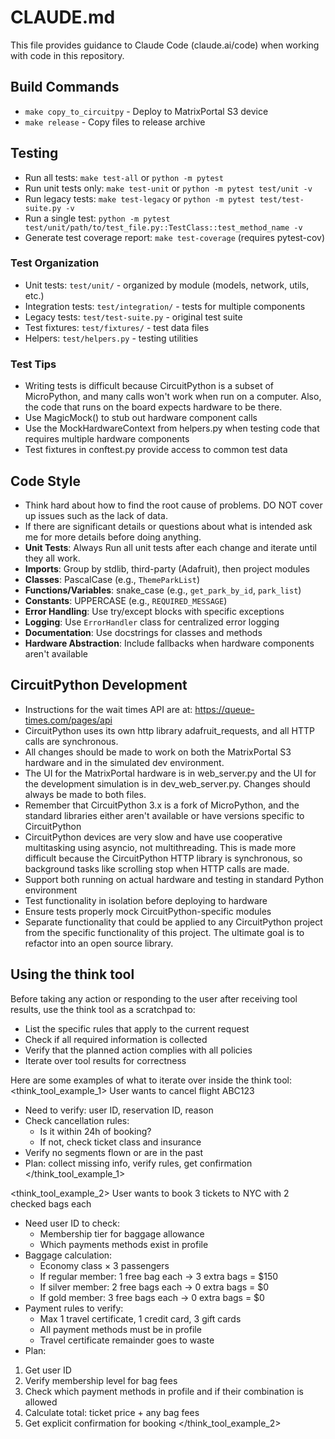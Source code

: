 # CLAUDE.md

This file provides guidance to Claude Code (claude.ai/code) when working with code in this repository.

## Build Commands
* `make copy_to_circuitpy` - Deploy to MatrixPortal S3 device
* `make release` - Copy files to release archive

## Testing
* Run all tests: `make test-all` or `python -m pytest`
* Run unit tests only: `make test-unit` or `python -m pytest test/unit -v`
* Run legacy tests: `make test-legacy` or `python -m pytest test/test-suite.py -v`
* Run a single test: `python -m pytest test/unit/path/to/test_file.py::TestClass::test_method_name -v`
* Generate test coverage report: `make test-coverage` (requires pytest-cov)

### Test Organization
* Unit tests: `test/unit/` - organized by module (models, network, utils, etc.)
* Integration tests: `test/integration/` - tests for multiple components
* Legacy tests: `test/test-suite.py` - original test suite
* Test fixtures: `test/fixtures/` - test data files
* Helpers: `test/helpers.py` - testing utilities

### Test Tips
* Writing tests is difficult because CircuitPython is a subset of MicroPython, and many calls won't work when run on a computer. Also, the code that runs on the board expects hardware to be there.
* Use MagicMock() to stub out hardware component calls
* Use the MockHardwareContext from helpers.py when testing code that requires multiple hardware components
* Test fixtures in conftest.py provide access to common test data

## Code Style
* Think hard about how to find the root cause of problems. DO NOT cover up issues such as the lack of data.
* If there are significant details or questions about what is intended ask me for more details before doing anything.
* **Unit Tests**: Always Run all unit tests after each change and iterate until they all work.
* **Imports**: Group by stdlib, third-party (Adafruit), then project modules
* **Classes**: PascalCase (e.g., `ThemeParkList`)
* **Functions/Variables**: snake_case (e.g., `get_park_by_id`, `park_list`)
* **Constants**: UPPERCASE (e.g., `REQUIRED_MESSAGE`)
* **Error Handling**: Use try/except blocks with specific exceptions
* **Logging**: Use `ErrorHandler` class for centralized error logging
* **Documentation**: Use docstrings for classes and methods
* **Hardware Abstraction**: Include fallbacks when hardware components aren't available

## CircuitPython Development
* Instructions for the wait times API are at:  https://queue-times.com/pages/api
* CircuitPython uses its own http library adafruit_requests, and all HTTP calls are synchronous.
* All changes should be made to work on both the MatrixPortal S3 hardware and in the simulated dev environment. 
* The UI for the MatrixPortal hardware is in web_server.py and the UI for the development simulation is in dev_web_server.py.  Changes should always be made to both files. 
* Remember that CircuitPython 3.x is a fork of MicroPython, and the standard libraries either aren't available or have versions specific to CircuitPython
* CircuitPython devices are very slow and have use cooperative multitasking using asyncio, not multithreading. This is made more difficult because the CircuitPython HTTP library is synchronous, so background tasks like scrolling stop when HTTP calls are made. 
* Support both running on actual hardware and testing in standard Python environment
* Test functionality in isolation before deploying to hardware
* Ensure tests properly mock CircuitPython-specific modules
* Separate functionality that could be applied to any CircuitPython project from the specific functionality of this project. The ultimate goal is to refactor into an open source library.

## Using the think tool
Before taking any action or responding to the user after receiving tool results, use the think tool as a scratchpad to:
- List the specific rules that apply to the current request
- Check if all required information is collected
- Verify that the planned action complies with all policies
- Iterate over tool results for correctness

Here are some examples of what to iterate over inside the think tool:
<think_tool_example_1>
User wants to cancel flight ABC123
- Need to verify: user ID, reservation ID, reason
- Check cancellation rules:
    * Is it within 24h of booking?
    * If not, check ticket class and insurance
- Verify no segments flown or are in the past
- Plan: collect missing info, verify rules, get confirmation
  </think_tool_example_1>

<think_tool_example_2>
User wants to book 3 tickets to NYC with 2 checked bags each
- Need user ID to check:
    * Membership tier for baggage allowance
    * Which payments methods exist in profile
- Baggage calculation:
    * Economy class × 3 passengers
    * If regular member: 1 free bag each → 3 extra bags = $150
    * If silver member: 2 free bags each → 0 extra bags = $0
    * If gold member: 3 free bags each → 0 extra bags = $0
- Payment rules to verify:
    * Max 1 travel certificate, 1 credit card, 3 gift cards
    * All payment methods must be in profile
    * Travel certificate remainder goes to waste
- Plan:
1. Get user ID
2. Verify membership level for bag fees
3. Check which payment methods in profile and if their combination is allowed
4. Calculate total: ticket price + any bag fees
5. Get explicit confirmation for booking
   </think_tool_example_2>